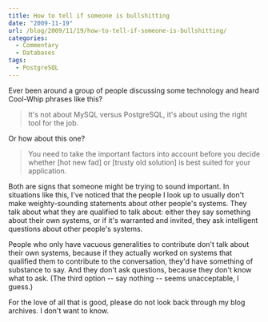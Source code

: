 ```yaml
---
title: How to tell if someone is bullshitting
date: "2009-11-19"
url: /blog/2009/11/19/how-to-tell-if-someone-is-bullshitting/
categories:
  - Commentary
  - Databases
tags:
  - PostgreSQL
---
```

Ever been around a group of people discussing some technology and heard Cool-Whip phrases like this?

> It's not about MySQL versus PostgreSQL, it's about using the right tool for the job.

Or how about this one?

> You need to take the important factors into account before you decide whether [hot new fad] or [trusty old solution] is best suited for your application.

Both are signs that someone might be trying to sound important. In situations like this, I've noticed that the people I look up to usually don't make weighty-sounding statements about other people's systems. They talk about what they are qualified to talk about: either they say something about their own systems, or if it's warranted and invited, they ask intelligent questions about other people's systems.

People who only have vacuous generalities to contribute don't talk about their own systems, because if they actually worked on systems that qualified them to contribute to the conversation, they'd have something of substance to say. And they don't ask questions, because they don't know what to ask. (The third option -- say nothing -- seems unacceptable, I guess.)

For the love of all that is good, please do not look back through my blog archives. I don't want to know.


